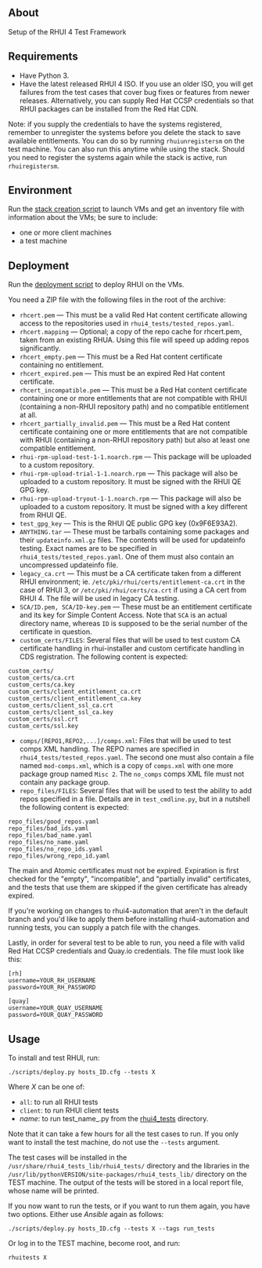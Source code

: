 About
---------------
Setup of the RHUI 4 Test Framework

Requirements
---------------
* Have Python 3.
* Have the latest released RHUI 4 ISO. If you use an older ISO, you will get failures from the test
cases that cover bug fixes or features from newer releases. Alternatively, you can supply Red Hat
CCSP credentials so that RHUI packages can be installed from the Red Hat CDN.

Note: if you supply the credentials to have the systems registered, remember to unregister
the systems before you delete the stack to save available entitlements.
You can do so by running `rhuiunregistersm` on the test machine.
You can also run this anytime while using the stack.
Should you need to register the systems again while the stack is active, run `rhuiregistersm`.

Environment
---------------
Run the [stack creation script](../scripts/README.md) to launch VMs and get an inventory file
with information about the VMs; be sure to include:
* one or more client machines
* a test machine

Deployment
--------------
Run the [deployment script](../scripts/deploy.py) to deploy RHUI on the VMs.

You need a ZIP file with the following files in the root of the archive:

* `rhcert.pem` — This must be a valid Red Hat content certificate allowing access to the repositories used in `rhui4_tests/tested_repos.yaml`.
* `rhcert.mapping` — Optional; a copy of the repo cache for rhcert.pem, taken from an existing RHUA. Using this file will speed up adding repos significantly.
* `rhcert_empty.pem` — This must be a Red Hat content certificate containing no entitlement.
* `rhcert_expired.pem` — This must be an expired Red Hat content certificate.
* `rhcert_incompatible.pem` — This must be a Red Hat content certificate containing one or more entitlements that are not compatible with RHUI (containing a non-RHUI repository path) and no compatible entitlement at all.
* `rhcert_partially_invalid.pem` — This must be a Red Hat content certificate containing one or more entitlements that are not compatible with RHUI (containing a non-RHUI repository path) but also at least one compatible entitlement.
* `rhui-rpm-upload-test-1-1.noarch.rpm` — This package will be uploaded to a custom repository.
* `rhui-rpm-upload-trial-1-1.noarch.rpm` — This package will also be uploaded to a custom repository. It must be signed with the RHUI QE GPG key.
* `rhui-rpm-upload-tryout-1-1.noarch.rpm` — This package will also be uploaded to a custom repository. It must be signed with a key different from RHUI QE.
* `test_gpg_key` — This is the RHUI QE public GPG key (0x9F6E93A2).
* `ANYTHING.tar` — These must be tarballs containing some packages and their `updateinfo.xml.gz` files. The contents will be used for updateinfo testing. Exact names are to be specified in `rhui4_tests/tested_repos.yaml`. One of them must also contain an uncompressed updateinfo file.
* `legacy_ca.crt` — This must be a CA certificate taken from a different RHUI environment; ie. `/etc/pki/rhui/certs/entitlement-ca.crt` in the case of RHUI 3, or `/etc/pki/rhui/certs/ca.crt` if using a CA cert from RHUI 4. The file will be used in legacy CA testing.
* `SCA/ID.pem, SCA/ID-key.pem` — These must be an entitlement certificate and its key for Simple Content Access. Note that `SCA` is an actual directory name, whereas `ID` is supposed to be the serial number of the certificate in question.
* `custom_certs/FILES`: Several files that will be used to test custom CA certificate handling in rhui-installer and custom certificate handling in CDS registration. The following content is expected:

```
custom_certs/
custom_certs/ca.crt
custom_certs/ca.key
custom_certs/client_entitlement_ca.crt
custom_certs/client_entitlement_ca.key
custom_certs/client_ssl_ca.crt
custom_certs/client_ssl_ca.key
custom_certs/ssl.crt
custom_certs/ssl.key
```

* `comps/[REPO1,REPO2,...]/comps.xml`: Files that will be used to test comps XML handling. The REPO names are specified in `rhui4_tests/tested_repos.yaml`. The second one must also contain a file named `mod-comps.xml`, which is a copy of `comps.xml` with one more package group named `Misc 2`. The `no_comps` comps XML file must not contain any package group.
* `repo_files/FILES`: Several files that will be used to test the ability to add repos specified in a file. Details are in `test_cmdline.py`, but in a nutshell the following content is expected:

```
repo_files/good_repos.yaml
repo_files/bad_ids.yaml
repo_files/bad_name.yaml
repo_files/no_name.yaml
repo_files/no_repo_ids.yaml
repo_files/wrong_repo_id.yaml
```

The main and Atomic certificates must not be expired. Expiration is first checked for the "empty",
"incompatible", and "partially invalid" certificates, and the tests that use them are skipped if
the given certificate has already expired.

If you're working on changes to rhui4-automation that aren't in the default branch and you'd like to
apply them before installing rhui4-automation and running tests, you can supply a patch file
with the changes.

Lastly, in order for several test to be able to run, you need a file with valid Red Hat CCSP
credentials and Quay.io credentials. The file must look like this:

```
[rh]
username=YOUR_RH_USERNAME
password=YOUR_RH_PASSWORD

[quay]
username=YOUR_QUAY_USERNAME
password=YOUR_QUAY_PASSWORD
```

Usage
--------
To install and test RHUI, run:

```
./scripts/deploy.py hosts_ID.cfg --tests X
```

Where _X_ can be one of:

* `all`: to run all RHUI tests
* `client`: to run RHUI client tests
* _name_: to run test\_name\_.py from the [rhui4\_tests](./rhui4\_tests) directory.

Note that it can take a few hours for all the test cases to run.
If you only want to install the test machine, do not use the `--tests` argument.

The test cases will be installed in the `/usr/share/rhui4_tests_lib/rhui4_tests/` directory
and the libraries in the `/usr/lib/pythonVERSION/site-packages/rhui4_tests_lib/` directory
on the TEST machine.
The output of the tests will be stored in a local report file, whose name will be printed.

If you now want to run the tests, or if you want to run them again, you have two options.
Either use _Ansible_ again as follows:

```
./scripts/deploy.py hosts_ID.cfg --tests X --tags run_tests
```

Or log in to the TEST machine, become root, and run:

`rhuitests X`
